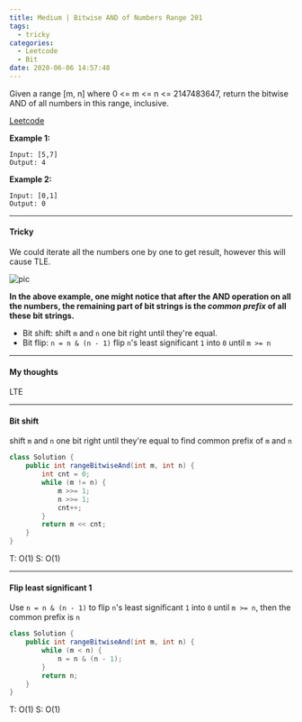 ```yaml
---
title: Medium | Bitwise AND of Numbers Range 201
tags:
  - tricky
categories:
  - Leetcode
  - Bit
date: 2020-06-06 14:57:48
---
```


Given a range [m, n] where 0 <= m <= n <= 2147483647, return the bitwise AND of all numbers in this range, inclusive.

[Leetcode](https://leetcode.com/problems/bitwise-and-of-numbers-range/)

<!--more-->

**Example 1:**

```
Input: [5,7]
Output: 4
```

**Example 2:**

```
Input: [0,1]
Output: 0
```

---

#### Tricky 

We could iterate all the numbers one by one to get result, however this will cause TLE.

![pic](https://leetcode.com/problems/bitwise-and-of-numbers-range/Figures/201/201_prefix.png)

**In the above example, one might notice that after the AND operation on all the numbers, the remaining part of bit strings is the *common prefix* of all these bit strings.**

* Bit shift: shift `m` and `n` one bit right until they're equal.
* Bit flip: `n = n & (n - 1)` flip `n`'s least significant `1` into `0` until `m >= n`

---

#### My thoughts 

LTE

---

#### Bit shift

shift `m` and `n` one bit right until they're equal to find common prefix of `m` and `n`

```java
class Solution {
    public int rangeBitwiseAnd(int m, int n) {
        int cnt = 0;
        while (m != n) {
            m >>= 1;
            n >>= 1;
            cnt++;
        }
        return m << cnt;
    }
}
```

T: O(1)		S: O(1)

---

#### Flip least significant 1

Use `n = n & (n - 1)` to flip `n`'s least significant `1` into `0` until `m >= n`, then the common prefix is `n`

```java
class Solution {
    public int rangeBitwiseAnd(int m, int n) {
        while (m < n) {
            n = n & (n - 1);
        }
        return n;
    }
}
```

T: O(1)		S: O(1)

